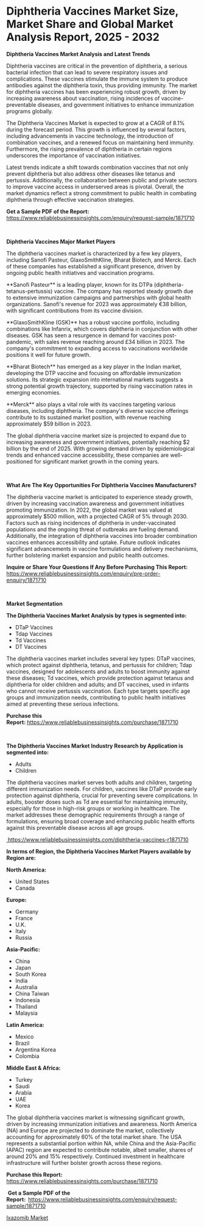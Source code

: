 <p><h1>Diphtheria Vaccines Market Size, Market Share and Global Market Analysis Report, 2025 - 2032</h1></p><p><strong>Diphtheria Vaccines Market Analysis and Latest Trends</strong></p>
<p><p>Diphtheria vaccines are critical in the prevention of diphtheria, a serious bacterial infection that can lead to severe respiratory issues and complications. These vaccines stimulate the immune system to produce antibodies against the diphtheria toxin, thus providing immunity. The market for diphtheria vaccines has been experiencing robust growth, driven by increasing awareness about vaccination, rising incidences of vaccine-preventable diseases, and government initiatives to enhance immunization programs globally.</p><p>The Diphtheria Vaccines Market is expected to grow at a CAGR of 8.1% during the forecast period. This growth is influenced by several factors, including advancements in vaccine technology, the introduction of combination vaccines, and a renewed focus on maintaining herd immunity. Furthermore, the rising prevalence of diphtheria in certain regions underscores the importance of vaccination initiatives. </p><p>Latest trends indicate a shift towards combination vaccines that not only prevent diphtheria but also address other diseases like tetanus and pertussis. Additionally, the collaboration between public and private sectors to improve vaccine access in underserved areas is pivotal. Overall, the market dynamics reflect a strong commitment to public health in combating diphtheria through effective vaccination strategies.</p></p>
<p><strong>Get a Sample PDF of the Report:&nbsp;</strong> <a href="https://www.reliablebusinessinsights.com/enquiry/request-sample/1871710?utm_campaign=2662&utm_medium=2&utm_source=Github&utm_content=ia&utm_term=08032025&utm_id=diphtheria-vaccines">https://www.reliablebusinessinsights.com/enquiry/request-sample/1871710</a></p>
<p>&nbsp;</p>
<p><strong>Diphtheria Vaccines Major Market Players</strong></p>
<p><p>The diphtheria vaccines market is characterized by a few key players, including Sanofi Pasteur, GlaxoSmithKline, Bharat Biotech, and Merck. Each of these companies has established a significant presence, driven by ongoing public health initiatives and vaccination programs.</p><p>**Sanofi Pasteur** is a leading player, known for its DTPa (diphtheria-tetanus-pertussis) vaccine. The company has reported steady growth due to extensive immunization campaigns and partnerships with global health organizations. Sanofi's revenue for 2023 was approximately €38 billion, with significant contributions from its vaccine division.</p><p>**GlaxoSmithKline (GSK)** has a robust vaccine portfolio, including combinations like Infanrix, which covers diphtheria in conjunction with other diseases. GSK has seen a resurgence in demand for vaccines post-pandemic, with sales revenue reaching around £34 billion in 2023. The company's commitment to expanding access to vaccinations worldwide positions it well for future growth.</p><p>**Bharat Biotech** has emerged as a key player in the Indian market, developing the DTP vaccine and focusing on affordable immunization solutions. Its strategic expansion into international markets suggests a strong potential growth trajectory, supported by rising vaccination rates in emerging economies. </p><p>**Merck** also plays a vital role with its vaccines targeting various diseases, including diphtheria. The company's diverse vaccine offerings contribute to its sustained market position, with revenue reaching approximately $59 billion in 2023.</p><p>The global diphtheria vaccine market size is projected to expand due to increasing awareness and government initiatives, potentially reaching $2 billion by the end of 2025. With growing demand driven by epidemiological trends and enhanced vaccine accessibility, these companies are well-positioned for significant market growth in the coming years.</p></p>
<p>&nbsp;</p>
<p><strong>What Are The Key Opportunities For Diphtheria Vaccines Manufacturers?</strong></p>
<p><p>The diphtheria vaccine market is anticipated to experience steady growth, driven by increasing vaccination awareness and government initiatives promoting immunization. In 2022, the global market was valued at approximately $500 million, with a projected CAGR of 5% through 2030. Factors such as rising incidences of diphtheria in under-vaccinated populations and the ongoing threat of outbreaks are fueling demand. Additionally, the integration of diphtheria vaccines into broader combination vaccines enhances accessibility and uptake. Future outlook indicates significant advancements in vaccine formulations and delivery mechanisms, further bolstering market expansion and public health outcomes.</p></p>
<p><strong>Inquire or Share Your Questions If Any Before Purchasing This Report:</strong> <a href="https://www.reliablebusinessinsights.com/enquiry/pre-order-enquiry/1871710?utm_campaign=2662&utm_medium=2&utm_source=Github&utm_content=ia&utm_term=08032025&utm_id=diphtheria-vaccines">https://www.reliablebusinessinsights.com/enquiry/pre-order-enquiry/1871710</a></p>
<p>&nbsp;</p>
<p><strong>Market Segmentation</strong></p>
<p><strong>The Diphtheria Vaccines Market Analysis by types is segmented into:</strong></p>
<p><ul><li>DTaP Vaccines</li><li>Tdap Vaccines</li><li>Td Vaccines</li><li>DT Vaccines</li></ul></p>
<p><p>The diphtheria vaccines market includes several key types: DTaP vaccines, which protect against diphtheria, tetanus, and pertussis for children; Tdap vaccines, designed for adolescents and adults to boost immunity against these diseases; Td vaccines, which provide protection against tetanus and diphtheria for older children and adults; and DT vaccines, used in infants who cannot receive pertussis vaccination. Each type targets specific age groups and immunization needs, contributing to public health initiatives aimed at preventing these serious infections.</p></p>
<p><strong>Purchase this Report:&nbsp;</strong><a href="https://www.reliablebusinessinsights.com/purchase/1871710?utm_campaign=2662&utm_medium=2&utm_source=Github&utm_content=ia&utm_term=08032025&utm_id=diphtheria-vaccines">https://www.reliablebusinessinsights.com/purchase/1871710</a></p>
<p>&nbsp;</p>
<p><strong>The Diphtheria Vaccines Market Industry Research by Application is segmented into:</strong></p>
<p><ul><li>Adults</li><li>Children</li></ul></p>
<p><p>The diphtheria vaccines market serves both adults and children, targeting different immunization needs. For children, vaccines like DTaP provide early protection against diphtheria, crucial for preventing severe complications. In adults, booster doses such as Td are essential for maintaining immunity, especially for those in high-risk groups or working in healthcare. The market addresses these demographic requirements through a range of formulations, ensuring broad coverage and enhancing public health efforts against this preventable disease across all age groups.</p></p>
<p><a href="https://www.reliablebusinessinsights.com/diphtheria-vaccines-r1871710?utm_campaign=2662&utm_medium=2&utm_source=Github&utm_content=ia&utm_term=08032025&utm_id=diphtheria-vaccines">&nbsp;https://www.reliablebusinessinsights.com/diphtheria-vaccines-r1871710</a></p>
<p><strong>In terms of Region, the Diphtheria Vaccines Market Players available by Region are:</strong></p>
<p>
    <p> <strong> North America: </strong>
        <ul>
            <li>United States</li>
            <li>Canada</li>
        </ul>
        </p> 
    <p> <strong> Europe: </strong>
        <ul>
            <li>Germany</li>
            <li>France</li>
            <li>U.K.</li>
            <li>Italy</li>
            <li>Russia</li>
        </ul>
        </p> 
    <p> <strong> Asia-Pacific: </strong>
        <ul>
            <li>China</li>
            <li>Japan</li>
            <li>South Korea</li>
            <li>India</li>
            <li>Australia</li>
            <li>China Taiwan</li>
            <li>Indonesia</li>
            <li>Thailand</li>
            <li>Malaysia</li>
        </ul>
        </p> 
    <p> <strong> Latin America: </strong>
        <ul>
            <li>Mexico</li>
            <li>Brazil</li>
            <li>Argentina Korea</li>
            <li>Colombia</li>
        </ul>
        </p> 
    <p> <strong> Middle East & Africa: </strong>
        <ul>
            <li>Turkey</li>
            <li>Saudi</li>
            <li>Arabia</li>
            <li>UAE</li>
            <li>Korea</li>
        </ul>
    </p>
    </p>
<p><p>The global diphtheria vaccines market is witnessing significant growth, driven by increasing immunization initiatives and awareness. North America (NA) and Europe are projected to dominate the market, collectively accounting for approximately 60% of the total market share. The USA represents a substantial portion within NA, while China and the Asia-Pacific (APAC) region are expected to contribute notable, albeit smaller, shares of around 20% and 15% respectively. Continued investment in healthcare infrastructure will further bolster growth across these regions.</p></p>
<p><strong>Purchase this Report: </strong><a href="https://www.reliablebusinessinsights.com/purchase/1871710?utm_campaign=2662&utm_medium=2&utm_source=Github&utm_content=ia&utm_term=08032025&utm_id=diphtheria-vaccines">https://www.reliablebusinessinsights.com/purchase/1871710</a></p>
<p>&nbsp;<strong>Get a Sample PDF of the Report:&nbsp;&nbsp;</strong><a href="https://www.reliablebusinessinsights.com/enquiry/request-sample/1871710?utm_campaign=2662&utm_medium=2&utm_source=Github&utm_content=ia&utm_term=08032025&utm_id=diphtheria-vaccines">https://www.reliablebusinessinsights.com/enquiry/request-sample/1871710</a></p>
<p><strong></strong></p>
<p><p><a href="https://github.com/rushanday/Market-Research-Report-List-1/blob/main/ixazomib-market.md?utm_campaign=2662&utm_medium=2&utm_source=Github&utm_content=ia&utm_term=08032025&utm_id=diphtheria-vaccines">Ixazomib Market</a></p></p>